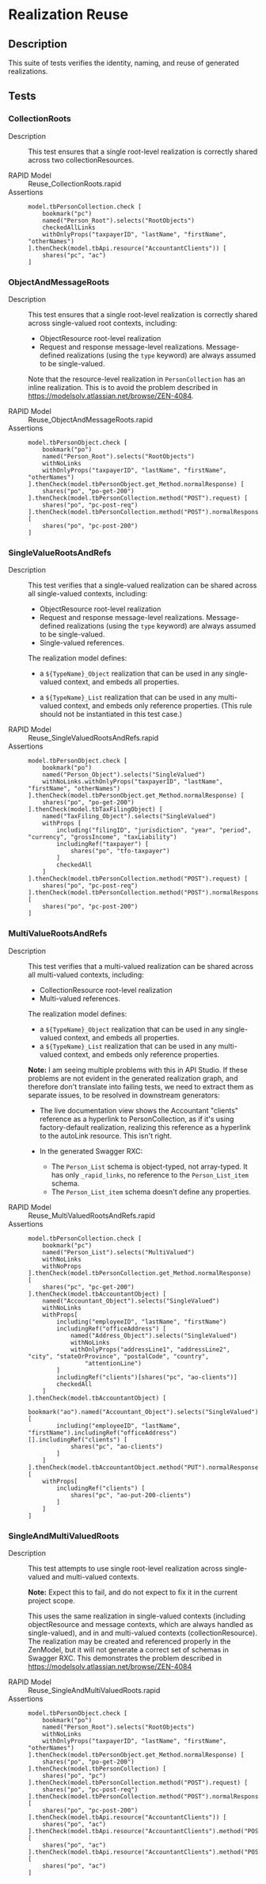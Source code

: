 # Realization Reuse

## Description

This suite of tests verifies the identity, naming, and reuse of generated
realizations. 

## Tests

### CollectionRoots

<dl>
  <dt>Description</dt>
  <dd>

This test ensures that a single root-level realization is correctly 
shared across two collectionResources. 

  </dd>
  <dt>RAPID Model</dt>
  <dd>Reuse_CollectionRoots.rapid</dd>
  <dt>Assertions</dt>
  <dd>

``` CollectionRoots  
model.tbPersonCollection.check [
    bookmark("pc")
    named("Person_Root").selects("RootObjects")
    checkedAllLinks
    withOnlyProps("taxpayerID", "lastName", "firstName", "otherNames")
].thenCheck(model.tbApi.resource("AccountantClients")) [
    shares("pc", "ac")
]
```

  </dd>
</dl>

### ObjectAndMessageRoots

<dl>
  <dt>Description</dt>
  <dd>

This test ensures that a single root-level realization is correctly 
shared across single-valued root contexts, including:
* ObjectResource root-level realization
* Request and response message-level realizations. Message-defined 
  realizations (using the `type` keyword) are always assumed to be
  single-valued.  
  
Note that the resource-level realization in `PersonCollection` 
has an inline realization. This is to avoid the problem described
in https://modelsolv.atlassian.net/browse/ZEN-4084.

  </dd>
  <dt>RAPID Model</dt>
  <dd>Reuse_ObjectAndMessageRoots.rapid</dd>
  <dt>Assertions</dt>
  <dd>
  
``` ObjectAndMessageRoots
model.tbPersonObject.check [
    bookmark("po")
    named("Person_Root").selects("RootObjects")
    withNoLinks
    withOnlyProps("taxpayerID", "lastName", "firstName", "otherNames")
].thenCheck(model.tbPersonObject.get_Method.normalResponse) [
    shares("po", "po-get-200")
].thenCheck(model.tbPersonCollection.method("POST").request) [
    shares("po", "pc-post-req")
].thenCheck(model.tbPersonCollection.method("POST").normalResponse) [
    shares("po", "pc-post-200")
]
```

  </dd>
</dl>

### SingleValueRootsAndRefs

<dl>
  <dt>Description</dt>
  <dd>

This test verifies that a single-valued realization can be shared 
across all single-valued contexts, including:
* ObjectResource root-level realization
* Request and response message-level realizations. Message-defined 
  realizations (using the `type` keyword) are always assumed to be
  single-valued.  
* Single-valued references.

The realization model defines:
* a `${TypeName}_Object` realization that can be used in any 
  single-valued context, and embeds all properties.  
* a `${TypeName}_List` realization that can be used in any multi-valued
  context, and embeds only reference properties. (This rule should not 
  be instantiated in this test case.)

  </dd>
  <dt>RAPID Model</dt>
  <dd>Reuse_SingleValuedRootsAndRefs.rapid</dd>
  <dt>Assertions</dt>
  <dd>
  
``` SingleValuedRootsAndRefs
model.tbPersonObject.check [
    bookmark("po")
    named("Person_Object").selects("SingleValued")
    withNoLinks.withOnlyProps("taxpayerID", "lastName", "firstName", "otherNames")
].thenCheck(model.tbPersonObject.get_Method.normalResponse) [
    shares("po", "po-get-200")
].thenCheck(model.tbTaxFilingObject) [
    named("TaxFiling_Object").selects("SingleValued")
    withProps [
        including("filingID", "jurisdiction", "year", "period", "currency", "grossIncome", "taxLiability")
        includingRef("taxpayer") [
            shares("po", "tfo-taxpayer")
        ]
        checkedAll
    ]
].thenCheck(model.tbPersonCollection.method("POST").request) [
    shares("po", "pc-post-req")
].thenCheck(model.tbPersonCollection.method("POST").normalResponse) [
    shares("po", "pc-post-200")
]
```

  </dd>
</dl>


### MultiValueRootsAndRefs

<dl>
  <dt>Description</dt>
  <dd>

This test verifies that a multi-valued realization can be shared 
across all multi-valued contexts, including:
* CollectionResource root-level realization
* Multi-valued references.

The realization model defines:
* a `${TypeName}_Object` realization that can be used in any 
  single-valued context, and embeds all properties.  
* a `${TypeName}_List` realization that can be used in any multi-valued
  context, and embeds only reference properties.
  
**Note:** I am seeing multiple problems with this in API Studio. If these problems are 
not evident in the generated realization graph, and therefore don't translate into 
failing tests, we need to extract them as separate issues, to be resolved in downstream 
generators:  
* The live documentation view shows the Accountant "clients" reference as a hyperlink to 
  PersonCollection, as if it's using factory-default realization, realizing this reference
  as a hyperlink to the autoLink resource.  This isn't right. 
* In the generated Swagger RXC: 
    * The `Person_List` schema is object-typed, not array-typed. It has only 
      `_rapid_links`, no reference to the `Person_List_item` schema. 
    * The `Person_List_item` schema doesn't define any properties.  
  
  </dd>
  <dt>RAPID Model</dt>
  <dd>Reuse_MultiValuedRootsAndRefs.rapid</dd>
  <dt>Assertions</dt>
  <dd>
  
``` MultiValuedRootsAndRefs
model.tbPersonCollection.check [
    bookmark("pc")
    named("Person_List").selects("MultiValued")
    withNoLinks
    withNoProps
].thenCheck(model.tbPersonCollection.get_Method.normalResponse) [
    shares("pc", "pc-get-200")
].thenCheck(model.tbAccountantObject) [
    named("Accountant_Object").selects("SingleValued")
    withNoLinks
    withProps[
        including("employeeID", "lastName", "firstName")
        includingRef("officeAddress") [
            named("Address_Object").selects("SingleValued")
            withNoLinks
            withOnlyProps("addressLine1", "addressLine2", "city", "stateOrProvince", "postalCode", "country",
                "attentionLine")
        ]
        includingRef("clients")[shares("pc", "ao-clients")]
        checkedAll
    ]
].thenCheck(model.tbAccountantObject) [
    bookmark("ao").named("Accountant_Object").selects("SingleValued").checkedAllLinks.withProps [
        including("employeeID", "lastName", "firstName").includingRef("officeAddress")[].includingRef("clients") [
            shares("pc", "ao-clients")
        ]
    ]
].thenCheck(model.tbAccountantObject.method("PUT").normalResponse) [
    withProps[
        includingRef("clients") [
            shares("pc", "ao-put-200-clients")
        ]
    ]
]
```

  </dd>
</dl>

### SingleAndMultiValuedRoots

<dl>
  <dt>Description</dt>
  <dd>

This test attempts to use single root-level realization 
across single-valued and multi-valued contexts. 

**Note:** Expect this to fail, and do not expect to fix it in the 
current project scope. 

This uses the same realization in single-valued contexts 
(including objectResource and message contexts, which are always handled 
as single-valued), and in and multi-valued contexts (collectionResource). 
The realization may be created and referenced properly in the ZenModel, 
but it will not generate a correct set of schemas in Swagger RXC. This
demonstrates the problem described in 
https://modelsolv.atlassian.net/browse/ZEN-4084


  </dd>
  <dt>RAPID Model</dt>
  <dd>Reuse_SingleAndMultiValuedRoots.rapid</dd>
  <dt>Assertions</dt>
  <dd>
  
``` SingleAndMultiValuedRoots
model.tbPersonObject.check [
    bookmark("po")
    named("Person_Root").selects("RootObjects")
    withNoLinks
    withOnlyProps("taxpayerID", "lastName", "firstName", "otherNames")
].thenCheck(model.tbPersonObject.get_Method.normalResponse) [
    shares("po", "po-get-200")
].thenCheck(model.tbPersonCollection) [
    shares("po", "pc")
].thenCheck(model.tbPersonCollection.method("POST").request) [
    shares("po", "pc-post-req")
].thenCheck(model.tbPersonCollection.method("POST").normalResponse) [
    shares("po", "pc-post-200")
].thenCheck(model.tbApi.resource("AccountantClients")) [
    shares("po", "ac")
].thenCheck(model.tbApi.resource("AccountantClients").method("POST").request) [
    shares("po", "ac")
].thenCheck(model.tbApi.resource("AccountantClients").method("POST").normalResponse) [
    shares("po", "ac")
]
```

  </dd>
</dl>

